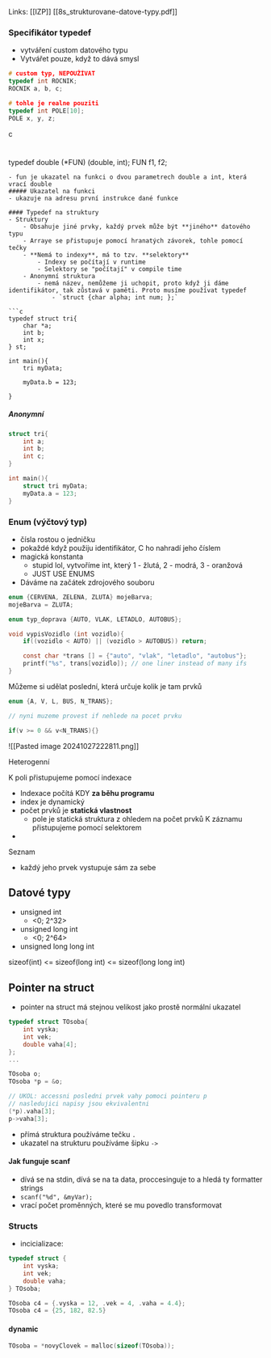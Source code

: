 Links: [[IZP]]
[[8s_strukturovane-datove-typy.pdf]]

### Specifikátor typedef
- vytváření custom datového typu
- Vytvářet pouze, když to dává smysl
```c
# custom typ, NEPOUŽÍVAT
typedef int ROCNIK;
ROCNIK a, b, c;

# tohle je realne pouziti
typedef int POLE[10];
POLE x, y, z;

```


c
# 
typedef double (*FUN) (double, int);
FUN f1, f2;
```
- fun je ukazatel na funkci o dvou parametrech double a int, která vrací double
##### Ukazatel na funkci
- ukazuje na adresu první instrukce dané funkce

#### Typedef na struktury
- Struktury
	- Obsahuje jiné prvky, každý prvek může být **jiného** datového typu
	- Arraye se přistupuje pomocí hranatých závorek, tohle pomocí tečky
	- **Nemá to indexy**, má to tzv. **selektory**
		- Indexy se počítají v runtime
		- Selektory se "počítají" v compile time
	- Anonymní struktura
		- nemá název, nemůžeme ji uchopit, proto když ji dáme identifikátor, tak zůstavá v paměti. Proto musíme používat typedef
			- `struct {char alpha; int num; };`

```c
typedef struct tri{
	char *a;
	int b;
	int x;
} st;

int main(){
	tri myData;

	myData.b = 123;
		
}
```

##### Anonymní
```c
struct tri{
	int a;
	int b;
	int c;
}

int main(){
	struct tri myData;
	myData.a = 123;
}
```

### Enum (výčtový typ)
- čísla rostou o jedničku
- pokaždé když použiju identifikátor, C ho nahradí jeho číslem
- magická konstanta
	- stupid lol, vytvoříme int, který 1 - žlutá, 2 - modrá, 3 - oranžová
	- JUST USE ENUMS
- Dáváme na začátek zdrojového souboru
	
```c
enum {CERVENA, ZELENA, ZLUTA} mojeBarva;
mojeBarva = ZLUTA;
```

```c
enum typ_doprava {AUTO, VLAK, LETADLO, AUTOBUS};

void vypisVozidlo (int vozidlo){
	if((vozidlo < AUTO) || (vozidlo > AUTOBUS)) return;

	const char *trans [] = {"auto", "vlak", "letadlo", "autobus"};
	printf("%s", trans[vozidlo]); // one liner instead of many ifs
}
```

Můžeme si udělat poslední, která určuje kolik je tam prvků
```c
enum {A, V, L, BUS, N_TRANS};

// nyni muzeme provest if nehlede na pocet prvku

if(v >= 0 && v<N_TRANS){}
```

![[Pasted image 20241027222811.png]]

Heterogenní

K poli přistupujeme pomocí indexace
- Indexace počítá KDY **za běhu programu**
- index je dynamický
- počet prvků je **statická vlastnost**
	- pole je statická struktura z ohledem na počet prvků
K záznamu přistupujeme pomocí selektorem
- 

Seznam
- každý jeho prvek vystupuje sám za sebe

## Datové typy
- unsigned int
	- <0; 2^32>
- unsigned long int
	- <0; 2^64>
- unsigned long long int

sizeof(int) <= sizeof(long int) <= sizeof(long long int)

## Pointer na struct
- pointer na struct má stejnou velikost jako prostě normální ukazatel
```c
typedef struct TOsoba{
	int vyska;
	int vek;
	double vaha[4];
};
...

TOsoba o;
TOsoba *p = &o;

// UKOL: accessni posledni prvek vahy pomoci pointeru p
// nasledujici napisy jsou ekvivalentni
(*p).vaha[3];
p->vaha[3];
```
- přímá struktura používáme tečku `.`
- ukazatel na strukturu používáme šipku `->`

#### Jak funguje scanf
- dívá se na stdin, dívá se na ta data, proccesinguje to a hledá ty formatter strings
- `scanf("%d", &myVar);`
- vrací počet proměnných, které se mu povedlo transformovat

### Structs
- incicializace:
```c
typedef struct {
	int vyska;
	int vek;
	double vaha;
} TOsoba;

TOsoba c4 = {.vyska = 12, .vek = 4, .vaha = 4.4};
TOsoba c4 = {25, 182, 82.5}

```
#### dynamic
```c
TOsoba = *novyClovek = malloc(sizeof(TOsoba));
```
